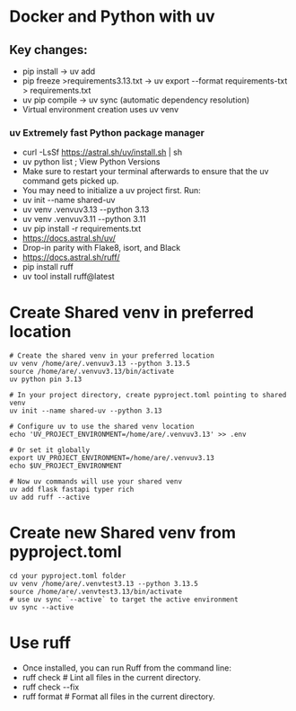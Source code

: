 # Docker and Python with uv

## Key changes:
- pip install → uv add
- pip freeze >requirements3.13.txt → uv export --format requirements-txt > requirements.txt
- uv pip compile → uv sync (automatic dependency resolution)
- Virtual environment creation uses uv venv

### uv Extremely fast Python package manager
- curl -LsSf https://astral.sh/uv/install.sh | sh
- uv python list ; View Python Versions
- Make sure to restart your terminal afterwards to ensure that the uv command gets picked up.
- You may need to initialize a uv project first. Run:
- uv init --name shared-uv
- uv venv .venvuv3.13 --python 3.13
- uv venv .venvuv3.11 --python 3.11
- uv pip install -r requirements.txt
- https://docs.astral.sh/uv/
- Drop-in parity with Flake8, isort, and Black
- https://docs.astral.sh/ruff/
- pip install ruff
- uv tool install ruff@latest

# Create Shared venv in preferred location
```
# Create the shared venv in your preferred location
uv venv /home/are/.venvuv3.13 --python 3.13.5
source /home/are/.venvuv3.13/bin/activate
uv python pin 3.13

# In your project directory, create pyproject.toml pointing to shared venv
uv init --name shared-uv --python 3.13

# Configure uv to use the shared venv location
echo 'UV_PROJECT_ENVIRONMENT=/home/are/.venvuv3.13' >> .env

# Or set it globally
export UV_PROJECT_ENVIRONMENT=/home/are/.venvuv3.13
echo $UV_PROJECT_ENVIRONMENT

# Now uv commands will use your shared venv
uv add flask fastapi typer rich
uv add ruff --active
```
# Create new Shared venv from pyproject.toml
```
cd your pyproject.toml folder
uv venv /home/are/.venvtest3.13 --python 3.13.5
source /home/are/.venvtest3.13/bin/activate
# use uv sync `--active` to target the active environment
uv sync --active
```

# Use ruff
- Once installed, you can run Ruff from the command line:
- ruff check   # Lint all files in the current directory.
- ruff check --fix
- ruff format  # Format all files in the current directory.
